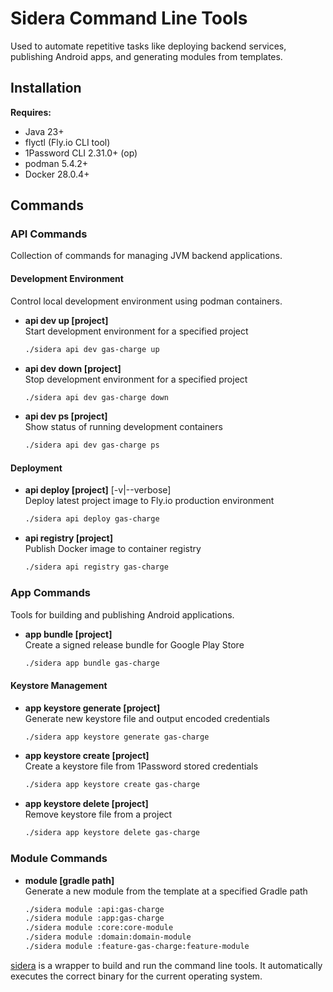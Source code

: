 # Sidera Command Line Tools

Used to automate repetitive tasks like deploying backend services, publishing Android apps, and generating modules from templates.

## Installation

**Requires:**

- Java 23+
- flyctl (Fly.io CLI tool)
- 1Password CLI 2.31.0+ (op)
- podman 5.4.2+
- Docker 28.0.4+

## Commands

### API Commands

Collection of commands for managing JVM backend applications.

#### Development Environment

Control local development environment using podman containers.

* **api dev up [project]**  
  Start development environment for a specified project
  ```bash
  ./sidera api dev gas-charge up
  ```

* **api dev down [project]**  
  Stop development environment for a specified project
  ```bash
  ./sidera api dev gas-charge down
  ```

* **api dev ps [project]**  
  Show status of running development containers
  ```bash
  ./sidera api dev gas-charge ps
  ```

#### Deployment

* **api deploy [project]** [-v|--verbose]  
  Deploy latest project image to Fly.io production environment
  ```bash
  ./sidera api deploy gas-charge
  ```

* **api registry [project]**  
  Publish Docker image to container registry
  ```bash
  ./sidera api registry gas-charge
  ```

### App Commands

Tools for building and publishing Android applications.

* **app bundle [project]**  
  Create a signed release bundle for Google Play Store
  ```bash
  ./sidera app bundle gas-charge
  ```

#### Keystore Management

* **app keystore generate [project]**  
  Generate new keystore file and output encoded credentials
  ```bash
  ./sidera app keystore generate gas-charge
  ```

* **app keystore create [project]**  
  Create a keystore file from 1Password stored credentials
  ```bash
  ./sidera app keystore create gas-charge
  ```

* **app keystore delete [project]**  
  Remove keystore file from a project
  ```bash
  ./sidera app keystore delete gas-charge
  ```

### Module Commands

* **module [gradle path]**  
  Generate a new module from the template at a specified Gradle path
  ```bash
  ./sidera module :api:gas-charge
  ./sidera module :app:gas-charge
  ./sidera module :core:core-module
  ./sidera module :domain:domain-module
  ./sidera module :feature-gas-charge:feature-module
  ```

[sidera](../sidera) is a wrapper to build and run the command line tools. It automatically executes the correct binary for
the current operating system.